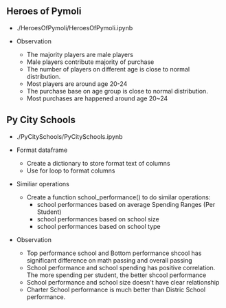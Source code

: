 ## Heroes of Pymoli

- ./HeroesOfPymoli/HeroesOfPymoli.ipynb

- Observation
  - The majority players are male players
  - Male players contribute majority of purchase
  - The number of players on different age is close to normal distribution.
  - Most players are around age 20-24
  - The purchase base on age group is close to normal distribution.
  - Most purchases are happened around age 20~24

## Py City Schools

- ./PyCitySchools/PyCitySchools.ipynb
- Format dataframe

  - Create a dictionary to store format text of columns
  - Use for loop to format columns

- Similiar operations

  - Create a function school_performance() to do similar operations:
    - school performances based on average Spending Ranges (Per Student)
    - school performances based on school size
    - school performances based on school type

- Observation
  - Top performance school and Bottom performance shcool has significant difference on math passing and overall passing
  - School performance and school spending has positive correlation. The more spending per student, the better shcool performance
  - School performance and school size doesn't have clear relationship
  - Charter School performance is much better than Distric School performance.
